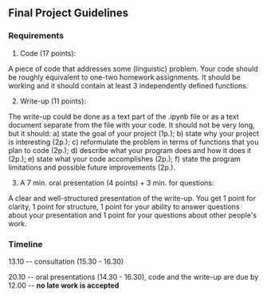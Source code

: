 ## Final Project Guidelines

### Requirements

1. Code (17 points):

A piece of code that addresses some (linguistic) problem. Your code should be roughly equivalent to one-two homework assignments.
It should be working and it should contain at least 3 independently defined functions.

2. Write-up (11 points):

The write-up could be done as a text part of the .ipynb file or as a text document separate from the file with your code.
It should not be very long, but it should: a) state the goal of your project (1p.); b) state why your project is interesting (2p.);
c) reformulate the problem in terms of functions that you plan to code (2p.); d) describe what your program does and how it does it (2p.);
e) state what your code accomplishes (2p.); f) state the program limitations and possible future improvements (2p.).

3. A 7 min. oral presentation (4 points) + 3 min. for questions:

A clear and well-structured presentation of the write-up.
You get 1 point for clarity, 1 point for structure, 1 point for your ability to answer questions about your presentation
and 1 point for your questions about other people's work.


### Timeline

13.10 -- consultation (15.30 - 16.30)

20.10 -- oral presentations (14.30 - 16.30), code and the write-up are due by 12.00 -- **no late work is accepted**

